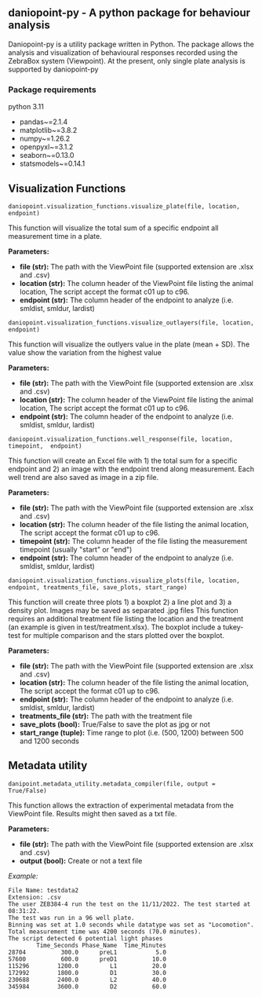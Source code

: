 ## daniopoint-py - A python package for behaviour analysis
Daniopoint-py is a utility package written in Python. The package allows
the analysis and visualization of behavioural responses recorded using the ZebraBox system (Viewpoint).
At the present, only single plate analysis is supported by daniopoint-py

### Package requirements
python 3.11
* pandas~=2.1.4
* matplotlib~=3.8.2
* numpy~=1.26.2
* openpyxl~=3.1.2
* seaborn~=0.13.0
* statsmodels~=0.14.1

## Visualization Functions
`daniopoint.visualization_functions.visualize_plate(file, location, endpoint)`

This function will visualize the total sum of a specific endpoint all measurement time in a plate.

**Parameters:**

* **file (str):** The path with the ViewPoint file (supported extension are .xlsx and .csv)
* **location (str):** The column header of the ViewPoint file listing the animal location, The script accept the format c01 up to c96.
* **endpoint (str):** The column header of the endpoint to analyze (i.e. smldist, smldur, lardist)

`daniopoint.visualization_functions.visualize_outlayers(file, location, endpoint)`

This function will visualize the outlyers value in the plate (mean + SD). The value show the variation from the highest value

**Parameters:**

* **file (str):** The path with the ViewPoint file (supported extension are .xlsx and .csv)
* **location (str):** The column header of the ViewPoint file listing the animal location, The script accept the format c01 up to c96.
* **endpoint (str):** The column header of the endpoint to analyze (i.e. smldist, smldur, lardist)

`daniopoint.visualization_functions.well_response(file, location,  timepoint,  endpoint)`

This function will create an Excel file with 1) the total sum for a specific endpoint and 2) an image with the endpoint trend along measurement.
Each well trend are also saved as image in a zip file.

**Parameters:**

* **file (str):** The path with the ViewPoint file (supported extension are .xlsx and .csv)
* **location (str):** The column header of the file listing the animal location, The script accept the format c01 up to c96.
* **timepoint (str):** The column header of the file listing the measurement timepoint (usually "start" or "end")
* **endpoint (str):** The column header of the endpoint to analyze (i.e. smldist, smldur, lardist)


`daniopoint.visualization_functions.visualize_plots(file, location, endpoint, treatments_file, save_plots, start_range)`

This function will create three plots 1) a boxplot 2) a line plot and 3) a density plot. Images may be saved as separated .jpg files This function requires an additional
treatment file listing the location and the treatment (an example is given in test/treatment.xlsx). The boxplot include a tukey-test
for multiple comparison and the stars plotted over the boxplot.

**Parameters:**

* **file (str):** The path with the ViewPoint file (supported extension are .xlsx and .csv)
* **location (str):** The column header of the file listing the animal location, The script accept the format c01 up to c96.
* **endpoint (str):** The column header of the endpoint to analyze (i.e. smldist, smldur, lardist)
* **treatments_file (str):** The path with the treatment file
* **save_plots (bool):** True/False to save the plot as jpg or not
* **start_range (tuple):** Time range to plot (i.e. (500, 1200) between 500 and 1200 seconds


## Metadata utility

`danipoint.metadata_utility.metadata_compiler(file, output = True/False)`

This function allows the extraction of experimental metadata from the ViewPoint file. Results might then saved as a 
txt file.

**Parameters:**

* **file (str):** The path with the ViewPoint file (supported extension are .xlsx and .csv)
* **output (bool):** Create or not a text file

*Example:*

    File Name: testdata2
    Extension: .csv
    The user ZEB384-4 run the test on the 11/11/2022. The test started at 08:31:22.
    The test was run in a 96 well plate.
    Binning was set at 1.0 seconds while datatype was set as "Locomotion". 
    Total measurement time was 4200 seconds (70.0 minutes).
    The script detected 6 potential light phases
            Time_Seconds Phase_Name  Time_Minutes
    28704          300.0      preL1           5.0
    57600          600.0      preD1          10.0
    115296        1200.0         L1          20.0
    172992        1800.0         D1          30.0
    230688        2400.0         L2          40.0
    345984        3600.0         D2          60.0

